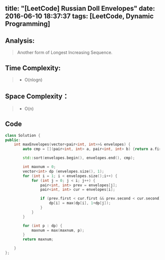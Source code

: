 title: "[LeetCode] Russian Doll Envelopes"
date: 2016-06-10 18:37:37
tags: [LeetCode, Dynamic Programming]
---

## Analysis:
> Another form of Longest Increasing Sequence.

## Time Complexity:
> * O(nlogn)

## Space Complexity：
> * O(n)


## Code
```cpp
class Solution {
public:
    int maxEnvelopes(vector<pair<int, int>>& envelopes) {
    	auto cmp = [](pair<int, int> a, pair<int, int> b) {return a.first < b.first;};

    	std::sort(envelopes.begin(), envelopes.end(), cmp);

    	int maxnum = 0;
    	vector<int> dp (envelopes.size(), 1);
    	for (int i = 1; i < envelopes.size();i++) {
    		for (int j = 0; j < i; j++) {
				pair<int, int> prev = envelopes[j];
				pair<int, int> cur = envelopes[i];

				if (prev.first < cur.first && prev.second < cur.second) {
					dp[i] = max(dp[i], 1+dp[j]);
				}
    		}
    	}

    	for (int p : dp) {
    		maxnum = max(maxnum, p);
    	}
    	return maxnum;

    }
};
```
